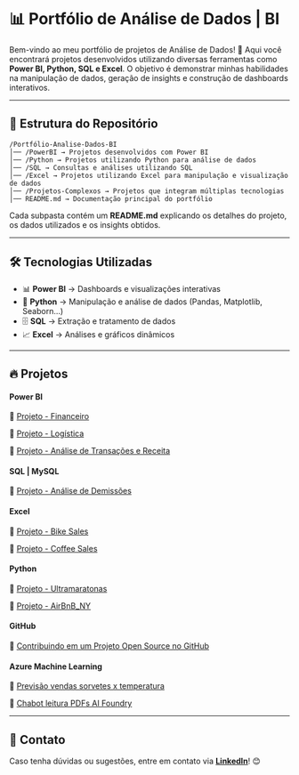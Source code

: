 # 📊 Portfólio de Análise de Dados | BI

Bem-vindo ao meu portfólio de projetos de Análise de Dados! 🚀 Aqui você encontrará projetos desenvolvidos utilizando diversas ferramentas como **Power BI, Python, SQL e Excel**. O objetivo é demonstrar minhas habilidades na manipulação de dados, geração de insights e construção de dashboards interativos.

---

## 📂 Estrutura do Repositório

```
/Portfólio-Analise-Dados-BI
│── /PowerBI → Projetos desenvolvidos com Power BI
│── /Python → Projetos utilizando Python para análise de dados
│── /SQL → Consultas e análises utilizando SQL
│── /Excel → Projetos utilizando Excel para manipulação e visualização de dados
│── /Projetos-Complexos → Projetos que integram múltiplas tecnologias
│── README.md → Documentação principal do portfólio
```

Cada subpasta contém um **README.md** explicando os detalhes do projeto, os dados utilizados e os insights obtidos.

---

## 🛠️ Tecnologias Utilizadas

- 📊 **Power BI** → Dashboards e visualizações interativas
- 🐍 **Python** → Manipulação e análise de dados (Pandas, Matplotlib, Seaborn...)
- 🗄️ **SQL** → Extração e tratamento de dados
- 📈 **Excel** → Análises e gráficos dinâmicos

---

## 🔥 Projetos

#### Power BI

🔹 [Projeto - Financeiro](./PowerBI/Dashboard_Financeiro)

🔹 [Projeto - Logística](./PowerBI/Dashboard_Logística)

🔹 [Projeto - Análise de Transações e Receita](./PowerBI/Dashboard_Analise_Transacoes_Receita)

#### SQL | MySQL

🔹 [Projeto - Análise de Demissões](./SQL/Project_layoffs)   

#### Excel

🔹 [Projeto - Bike Sales](./Excel/Project_Bike_Sales) 

🔹 [Projeto - Coffee Sales](./Excel/Project_Coffee_Sales) 

#### Python

🔹 [Projeto - Ultramaratonas](./Python/Project_ultra_marathon) 

🔹 [Projeto - AirBnB_NY](./Python/Project_airbnb_ny) 

#### GitHub

🔹 [Contribuindo em um Projeto Open Source no GitHub](https://github.com/leandroschereroliveira/dio-lab-open-source)

#### Azure Machine Learning

🔹 [Previsão vendas sorvetes x temperatura](./Azure_Machine_Learning/Previsao_vendas_sorvetes_temperatura)

🔹 [Chabot leitura PDFs AI Foundry](./Azure_Machine_Learning/_Chatbot_Baseado_PDFs_AI_Foundry)

---

## 📩 Contato
Caso tenha dúvidas ou sugestões, entre em contato via **[LinkedIn](https://www.linkedin.com/in/leandroschereroliveira/)**! 😊
